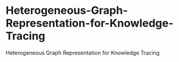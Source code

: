 # Heterogeneous-Graph-Representation-for-Knowledge-Tracing
Heterogeneous Graph Representation for Knowledge Tracing
